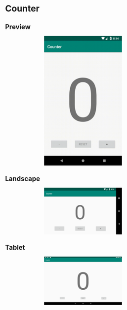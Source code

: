 # Counter

## Preview

<p align="center">
  <img align="center" width="50%" src="screenshots/counter.gif">
</p>

## Landscape

<p align="center">
  <img align="center" width="50%" src="screenshots/counter_landscape.png">
</p>

## Tablet

<p align="center">
  <img align="center" width="50%" src="screenshots/counter_tablet.png">
</p>
